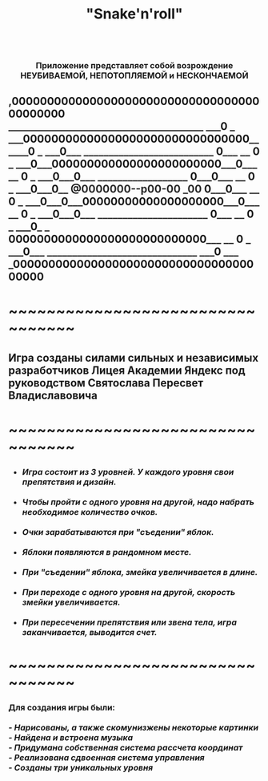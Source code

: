 <h1><center>"Snake'n'roll"</center></h1>
<br></br>

<h3>
<center>
Приложение представляет собой возрождение НЕУБИВАЕМОЙ, НЕПОТОПЛЯЕМОЙ и 
НЕСКОНЧАЕМОЙ 
</center>
</h3>
<h2>
,0000000000000000000000000000000000000000000
<font color="#2b2b2b">_______________________________________ ___</font>0
<font color="#2b2b2b">_ ___</font>00000000000000000000000000000000<font color="#2b2b2b">______</font>0
<font color="#2b2b2b">_ ___</font>0<font color="#2b2b2b">___ __________________________ </font>0<font color="#2b2b2b">___ __ </font>0
<font color="#2b2b2b">_ ___</font>0<font color="#2b2b2b">___</font>000000000000000000000000<font color="#2b2b2b">___</font>0<font color="#2b2b2b">___ __ </font>0
<font color="#2b2b2b">_ ___</font>0<font color="#2b2b2b">___</font>0<font color="#2b2b2b">___ __________________ </font>0<font color="#2b2b2b">___</font>0<font color="#2b2b2b">___ __ </font>0
<font color="#2b2b2b">_ ___</font>0<font color="#2b2b2b">___</font>0<font color="#2b2b2b">__ </font>@<font color="#2b2b2b">0000000--p00-00 _00 </font>0<font color="#2b2b2b">___</font>0<font color="#2b2b2b">___ __ </font>0
<font color="#2b2b2b">_ ___</font>0<font color="#2b2b2b">___</font>0<font color="#2b2b2b">___</font>00000000000000000000<font color="#2b2b2b">___</font>0<font color="#2b2b2b">___ __ </font>0
<font color="#2b2b2b">_ ___</font>0<font color="#2b2b2b">___</font>0<font color="#2b2b2b">___ ______________________ </font>0<font color="#2b2b2b">___ __ </font>0
<font color="#2b2b2b">_ ___</font>0<font color="#2b2b2b">_ _ </font>0000000000000000000000000000<font color="#2b2b2b">___ __ </font>0
<font color="#2b2b2b">_ ___</font>0<font color="#2b2b2b">___ ______________________________ ___</font>0
<font color="#2b2b2b">___ _</font>000000000000000000000000000000000000000
</h2>
<h1>
~~~~~~~~~~~~~~~~~~~~~~~~~~~~~~~~~
</h1>
<h2>
Игра созданы силами сильных и независимых разработчиков Лицея Академии Яндекс под руководством Святослава Пересвет Владиславовича
</h2>
<h1>
~~~~~~~~~~~~~~~~~~~~~~~~~~~~~~~~~
</h1>
<h3>
<i>
<ul>
<li>Игра состоит из 3 уровней. У каждого уровня свои препятствия и дизайн.</li>
<br>
<li>Чтобы пройти с одного уровня на другой, надо набрать необходимое количество очков.</li>
<br>
<li>Очки зарабатываются при "съедении" яблок.</li>
<br>
<li>Яблоки появляются в рандомном месте.</li>
<br>
<li>При "съедении" яблока, змейка увеличивается в длине.</li>
<br>
<li>При переходе с одного уровня на другой, скорость змейки увеличивается.</li>
<br>
<li>При пересечении препятствия или звена тела, игра заканчивается, выводится счет.</li>
</ul>
</i>
</h3>
<h1>
~~~~~~~~~~~~~~~~~~~~~~~~~~~~~~~~~
</h1>
<h3>
Для создания игры были:
<br>
<br>
<i>
- Нарисованы, а также скомунизжены некоторые картинки
<br>
- Найдена и встроена музыка
<br>
- Придумана собственная система рассчета координат
<br>
- Реализована сдвоенная система управления
<br>
- Созданы три уникальных уровня
</i>
</h3>

